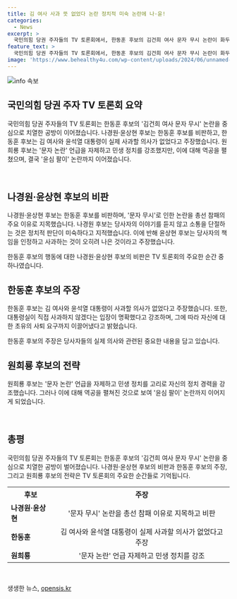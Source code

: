 ```yaml
---
title: 김 여사 사과 뜻 없었다 논란 정치적 미숙 논란에 나·윤!
categories:
  - News
excerpt: >
  국민의힘 당권 주자들의 TV 토론회에서, 한동훈 후보의 김건희 여사 문자 무시 논란이 화두였다. 다른 후보들은 사과를 촉구했지만 한 후보는 반격했다. 원희룡 후보는 문자 논란을 자제하고 민생 정치를 강조했고, 한 후보는 그에 역공했다. 계파 정치 논란도 이어졌는데, 마주 선 TV 토론회는 치열한 신경전이 전개됐다. 내일(10일) 부산·경남지역 합동연설회의 장외 공방전에도 관심이 집중되고 있다. (150자)
feature_text: >
  국민의힘 당권 주자들의 TV 토론회에서, 한동훈 후보의 김건희 여사 문자 무시 논란이 화두였다. 다른 후보들은 사과를 촉구했지만 한 후보는 반격했다. 원희룡 후보는 문자 논란을 자제하고 민생 정치를 강조했고, 한 후보는 그에 역공했다. 계파 정치 논란도 이어졌는데, 마주 선 TV 토론회는 치열한 신경전이 전개됐다. 내일(10일) 부산·경남지역 합동연설회의 장외 공방전에도 관심이 집중되고 있다. (150자)
image: 'https://www.behealthy4u.com/wp-content/uploads/2024/06/unnamed-file.png'
---
```


<p><img src="https://www.behealthy4u.com/wp-content/uploads/2024/06/unnamed-file.png" alt="info 속보" /></p>

<h2 data-ke-size="size26">국민의힘 당권 주자 TV 토론회 요약</h2>

<p>국민의힘 당권 주자들의 TV 토론회는 한동훈 후보의 '김건희 여사 문자 무시' 논란을 중심으로 치열한 공방이 이어졌습니다. 나경원·윤상현 후보는 한동훈 후보를 비판하고, 한동훈 후보는 김 여사와 윤석열 대통령이 실제 사과할 의사가 없었다고 주장했습니다. 원희룡 후보는 '문자 논란' 언급을 자제하고 민생 정치를 강조했지만, 이에 대해 역공을 펼쳤으며, 결국 '윤심 팔이' 논란까지 이어졌습니다.</p>

<p data-ke-size="size16">&nbsp;</p>

<h2 data-ke-size="size26">나경원·윤상현 후보의 비판</h2>

<p>나경원·윤상현 후보는 한동훈 후보를 비판하며, '문자 무시'로 인한 논란을 총선 참패의 주요 이유로 지목했습니다. 나경원 후보는 당사자의 이야기를 듣지 않고 소통을 단절하는 것은 정치적 판단이 미숙하다고 지적했습니다. 이에 반해 윤상현 후보는 당사자의 책임을 인정하고 사과하는 것이 오히려 나은 것이라고 주장했습니다.</p>

<p data-ke-size="size16">한동훈 후보의 행동에 대한 나경원·윤상현 후보의 비판은 TV 토론회의 주요한 순간 중 하나였습니다.</p>

<h2 data-ke-size="size26">한동훈 후보의 주장</h2>

<p>한동훈 후보는 김 여사와 윤석열 대통령이 사과할 의사가 없었다고 주장했습니다. 또한, 대통령실이 직접 사과하지 않겠다는 입장이 명확했다고 강조하며, 그에 따라 자신에 대한 초유의 사퇴 요구까지 이끌어냈다고 밝혔습니다.</p>

<p data-ke-size="size16">한동훈 후보의 주장은 당사자들의 실제 의사와 관련된 중요한 내용을 담고 있습니다.</p>

<h2 data-ke-size="size26">원희룡 후보의 전략</h2>

<p>원희룡 후보는 '문자 논란' 언급을 자제하고 민생 정치를 고리로 자신의 정치 경력을 강조했습니다. 그러나 이에 대해 역공을 펼쳐진 것으로 보여 '윤심 팔이' 논란까지 이어지게 되었습니다. </p>

<p data-ke-size="size16">&nbsp;</p>

<h2 data-ke-size="size26">총평</h2>

<p>국민의힘 당권 주자들의 TV 토론회는 한동훈 후보의 '김건희 여사 문자 무시' 논란을 중심으로 치열한 공방이 벌어졌습니다. 나경원·윤상현 후보의 비판과 한동훈 후보의 주장, 그리고 원희룡 후보의 전략은 TV 토론회의 주요한 순간들로 기억됩니다.</p>

<table>
    <tr>
        <th>후보</th>
        <th>주장</th>
    </tr>
    <tr>
        <td><b>나경원·윤상현</b></td>
        <td style="text-align: center;">'문자 무시' 논란을 총선 참패 이유로 지목하고 비판</td>
    </tr>
    <tr>
        <td><b>한동훈</b></td>
        <td style="text-align: center;">김 여사와 윤석열 대통령이 실제 사과할 의사가 없었다고 주장</td>
    </tr>
    <tr>
        <td><b>원희룡</b></td>
        <td style="text-align: center;">'문자 논란' 언급 자제하고 민생 정치를 강조</td>
    </tr>
</table>

<p data-ke-size="size16">&nbsp;</p>
생생한 뉴스, <a href="https://opensis.kr" rel="dofollow">opensis.kr</a>


